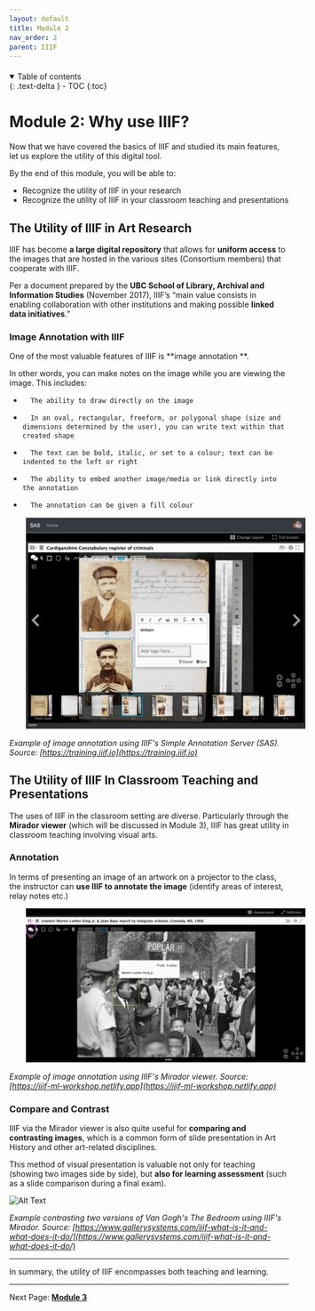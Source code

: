 ```yaml
---
layout: default
title: Module 2
nav_order: 2
parent: IIIF
---
```


<p style="margin-bottom: 20px"></p>

<details open markdown="block">
  <summary>
    Table of contents
  </summary>
  {: .text-delta }
 - TOC
{:toc}
</details>

# Module 2: Why use IIIF?

Now that we have covered the basics of IIIF and studied its main features, let us explore the utility of this digital tool.

By the end of this module, you will be able to:

*  Recognize the utility of IIIF in your research
*  Recognize the utility of IIIF in your classroom teaching and presentations

## The Utility of IIIF in Art Research

IIIF has become **a large digital repository** that allows for **uniform access** to the images that are hosted in the various sites (Consortium members) that cooperate with IIIF. 
 
Per a document prepared by the **UBC School of Library, Archival and Information Studies** (November 2017), IIIF’s “main value consists in enabling collaboration with other institutions and making possible **linked data initiatives**.” 

### Image Annotation with IIIF
 
One of the most valuable features of IIIF is **image annotation **.

In other words, you can make notes on the image while you are viewing the image. This includes:

*       The ability to draw directly on the image
*       In an oval, rectangular, freeform, or polygonal shape (size and dimensions determined by the user), you can write text within that created shape
*       The text can be bold, italic, or set to a colour; text can be indented to the left or right 
*       The ability to embed another image/media or link directly into the annotation 
*       The annotation can be given a fill colour 

<img src="figures/imagen_2023-08-17_001252801.png" width="600" style="margin-left:30px"/>

*Example of image annotation using IIIF's Simple Annotation Server (SAS). Source: [https://training.iiif.io](https://training.iiif.io)*


## The Utility of IIIF In Classroom Teaching and Presentations

The uses of IIIF in the classroom setting are diverse. Particularly through the **Mirador viewer** (which will be discussed in Module 3), IIIF has great utility in classroom teaching involving visual arts. 
 
### Annotation

In terms of presenting an image of an artwork on a projector to the class, the instructor can **use IIIF to annotate the image** (identify areas of interest, relay notes etc.) 

<img src="figures/imagen_2023-08-17_002951534.png" width="600" style="margin-left:30px"/>

*Example of image annotation using IIIF's Mirador viewer. Source: [https://iiif-ml-workshop.netlify.app](https://iiif-ml-workshop.netlify.app)*


### Compare and Contrast

IIIF via the Mirador viewer is also quite useful for **comparing and contrasting images**, which is a common form of slide presentation in Art History and other art-related disciplines. 

This method of visual presentation is valuable not only for teaching (showing two images side by side), but **also for learning assessment** (such as a slide comparison during a final exam). 

![Alt Text](https://media.giphy.com/media/v1.Y2lkPTc5MGI3NjExamZ6M2hpMW80anI1aGczejY2ZmNzYnFsYjlhM2hyNmJoNDhjcHQ1bSZlcD12MV9pbnRlcm5hbF9naWZfYnlfaWQmY3Q9Zw/xZ2qXFeiXBL0yK1UDI/giphy.gif)

*Example contrasting two versions of Van Gogh's The Bedroom using IIIF's Mirador. Source: [https://www.gallerysystems.com/iiif-what-is-it-and-what-does-it-do/](https://www.gallerysystems.com/iiif-what-is-it-and-what-does-it-do/)*


---

In summary, the utility of IIIF encompasses both teaching and learning. 

---
Next Page: [**Module 3**](https://mylovedsystem.github.io/IntrotoIIIF/content/Module3IIIF.html)
